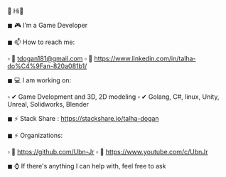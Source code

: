 🤖  Hi👋 
 
 ◼ 🎮 I’m a Game Developer

 ◼ 📫 How to reach me:

   ▫ 🚩 tdogan181@gmail.com
   ▫ 🚩 https://www.linkedin.com/in/talha-do%C4%9Fan-820a081b1/


 ◼ 💻 I am working on:

   ▫ ✔ Game Dvelopment and 3D, 2D modeling
   ▫ ✔ Golang, C#, linux, Unity, Unreal, Solidworks, Blender

 ◼ ⚡ Stack Share : https://stackshare.io/talha-dogan

 ◼ ⚡ Organizations:

   ▫ 🎯 https://github.com/Ubn-Jr
   ▫ 🎯 https://www.youtube.com/c/UbnJr
   
   
 ◼ ⌚ If there's anything I can help with, feel free to ask 

